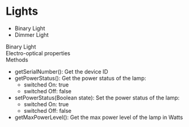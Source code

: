 
Lights
====

* Binary Light
* Dimmer Light


<div class="idCard">

<div class="titleCard">Binary Light</div>
        
<div class="propertiesCard">Electro-optical properties</div>
        
<div class="methodsCard">Methods</div>
<ul>
<li>getSerialNumber(): Get the device ID</li>
<li>getPowerStatus(): Get the power status of the lamp:
<ul>
<li>switched On: true</li>
<li>switched Off: false</li>
</ul>
</li>
<li>setPowerStatus(Boolean state): Set the power status of the lamp:
<ul>
<li>switched On: true</li>
<li>switched Off: false</li>
</ul>
</li>
<li>getMaxPowerLevel(): Get the max power level of the lamp in Watts</li>
</ul>

</div>
